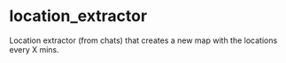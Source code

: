# location_extractor
Location extractor (from chats) that creates a new map with the locations every X mins.
